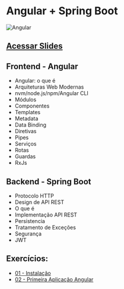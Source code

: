 # Angular + Spring Boot

![Angular](img/angular.png)

## [Acessar Slides](slides/index.html)

## Frontend - Angular
* Angular: o que é
* Arquiteturas Web Modernas
* nvm/node.js/npm/Angular CLI
* Módulos
* Componentes
* Templates
* Metadata
* Data Binding
* Diretivas
* Pipes
* Serviços
* Rotas
* Guardas
* RxJs

## Backend - Spring Boot

* Protocolo HTTP
* Design de API REST
* O que é
* Implementação API REST
* Persistencia
* Tratamento de Exceções
* Segurança
* JWT

## Exercícios:
* [01 - Instalação](exercicios/exercicio-01.md)
* [02 - Primeira Aplicação Angular](exercicios/exercicio-02.md)
